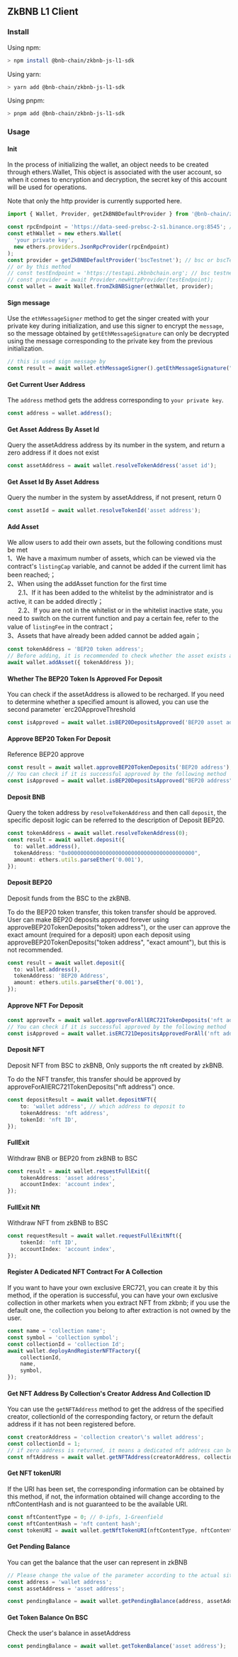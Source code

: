 ## ZkBNB L1 Client

### Install

Using npm:

```bash
> npm install @bnb-chain/zkbnb-js-l1-sdk
```

Using yarn:

```bash
> yarn add @bnb-chain/zkbnb-js-l1-sdk
```

Using pnpm:

```bash
> pnpm add @bnb-chain/zkbnb-js-l1-sdk
```

### Usage

#### Init
In the process of initializing the wallet, an object needs to be created through ethers.Wallet, 
This object is associated with the user account, so when it comes to encryption and decryption, 
the secret key of this account will be used for operations.

Note that only the http provider is currently supported here.

```typescript
import { Wallet, Provider, getZkBNBDefaultProvider } from '@bnb-chain/zkbnb-js-l1-sdk';

const rpcEndpoint = 'https://data-seed-prebsc-2-s1.binance.org:8545'; // bsc testnest rpc
const ethWallet = new ethers.Wallet(
  'your private key',
  new ethers.providers.JsonRpcProvider(rpcEndpoint)
);
const provider = getZkBNBDefaultProvider('bscTestnet'); // bsc or bscTestnet
// or by this method
// const testEndpoint = 'https://testapi.zkbnbchain.org'; // bsc testnest
// const provider = await Provider.newHttpProvider(testEndpoint);
const wallet = await Wallet.fromZkBNBSigner(ethWallet, provider);
```

#### Sign message
Use the `ethMessageSigner` method to get the singer created with your private key 
during initialization, and use this signer to encrypt the `message`, 
so the message obtained by `getEthMessageSignature` can only be decrypted
using the message corresponding to the private key from the previous initialization.

```typescript
// this is used sign message by 
const result = await wallet.ethMessageSigner().getEthMessageSignature("message");
```

#### Get Current User Address
The `address` method gets the address corresponding to `your private key`.
```typescript
const address = wallet.address();
```

#### Get Asset Address By Asset Id
Query the assetAddress address by its number in the system, and return a zero address if it does not exist
```typescript
const assetAddress = await wallet.resolveTokenAddress('asset id');
```

#### Get Asset Id By Asset Address
Query the number in the system by assetAddress, if not present, return 0
```typescript
const assetId = await wallet.resolveTokenId('asset address');
```

#### Add Asset
We allow users to add their own assets, but the following conditions must be met<br>
1、We have a maximum number of assets, which can be viewed via the contract's `listingCap` variable, and cannot be added if the current limit has been reached;；<br>
2、When using the addAsset function for the first time<br>
&nbsp;&nbsp;&nbsp;&nbsp;&nbsp;&nbsp;2.1、If it has been added to the whitelist by the administrator and is active, it can be added directly；<br>
&nbsp;&nbsp;&nbsp;&nbsp;&nbsp;&nbsp;2.2、If you are not in the whitelist or in the whitelist inactive state, you need to switch on the current function and pay a certain fee, refer to the value of `listingFee` in the contract；<br>
3、Assets that have already been added cannot be added again；
```typescript
const tokenAddress = 'BEP20 token address';
// Before adding, it is recommended to check whether the asset exists and whether it can be added.
await wallet.addAsset({ tokenAddress });
```

#### Whether The BEP20 Token Is Approved For Deposit
You can check if the assetAddress is allowed to be recharged.
If you need to determine whether a specified amount is allowed, 
you can use the second parameter `erc20ApproveThreshold

```typescript
const isApproved = await wallet.isBEP20DepositsApproved('BEP20 asset address');
```

#### Approve BEP20 Token For Deposit
Reference BEP20 approve
```typescript
const result = await wallet.approveBEP20TokenDeposits('BEP20 address');
// You can check if it is successful approved by the following method
const isApproved = await wallet.isBEP20DepositsApproved("BEP20 address");
```

#### Deposit BNB
Query the token address by `resolveTokenAddress` and then call `deposit`, 
the specific deposit logic can be referred to the description of Deposit BEP20.

```typescript
const tokenAddress = await wallet.resolveTokenAddress(0);
const result = await wallet.deposit({
  to: wallet.address(),
  tokenAddress: "0x0000000000000000000000000000000000000000",
  amount: ethers.utils.parseEther('0.001'),
});
```

#### Deposit BEP20
Deposit funds from the BSC to the zkBNB.

To do the BEP20 token transfer, this token transfer should be approved. User can make BEP20 deposits approved forever using approveBEP20TokenDeposits("token address"), or the user can approve the exact amount (required for a deposit) upon each deposit using approveBEP20TokenDeposits("token address", "exact amount"), but this is not recommended.
```typescript
const result = await wallet.deposit({
  to: wallet.address(),
  tokenAddress: 'BEP20 Address',
  amount: ethers.utils.parseEther('0.001'),
});
```

#### Approve NFT For Deposit
```typescript
const approveTx = await wallet.approveForAllERC721TokenDeposits('nft address');
// You can check if it is successful approved by the following method
const isApproved = await wallet.isERC721DepositsApprovedForAll('nft address');

```

#### Deposit NFT
Deposit NFT from BSC to zkBNB, Only supports the nft created by zkBNB.

To do the NFT transfer, this transfer should be approved by approveForAllERC721TokenDeposits("nft address") once.

```typescript
const depositResult = await wallet.depositNFT({
    to: 'wallet address', // which address to deposit to
    tokenAddress: 'nft address',
    tokenId: 'nft ID',
});
```

#### FullExit
Withdraw BNB or BEP20 from zkBNB to BSC
```typescript
const result = await wallet.requestFullExit({
    tokenAddress: 'asset address',
    accountIndex: 'account index',
});
```

#### FullExit Nft
Withdraw NFT from zkBNB to BSC
```typescript
const requestResult = await wallet.requestFullExitNft({
    tokenId: 'nft ID',
    accountIndex: 'account index',
});
```

#### Register A Dedicated NFT Contract For A Collection
If you want to have your own exclusive ERC721, you can create it by this method, 
if the operation is successful, you can have your own exclusive collection in
other markets when you extract NFT from zkbnb; if you use the default one, 
the collection you belong to after extraction is not owned by the user.

```typescript
const name = 'collection name';
const symbol = 'collection symbol';
const collectionId = 'collection Id';
await wallet.deployAndRegisterNFTFactory({
    collectionId,
    name,
    symbol,
});
```

#### Get NFT Address By Collection's Creator Address And Collection ID
You can use the `getNFTAddress` method to get the address of the specified creator, 
collectionId of the corresponding factory, or return the default address if it has not been registered before.

```typescript
const creatorAddress = 'collection creator\'s wallet address';
const collectionId = 1;
// if zero address is returned, it means a dedicated nft address can be bound
const nftAddress = await wallet.getNFTAddress(creatorAddress, collectionId);
```

#### Get NFT tokenURI
If the URI has been set, the corresponding information can be obtained by this method, 
if not, the information obtained will change according to the nftContentHash and is not guaranteed to be the available URI.
```typescript
const nftContentType = 0; // 0-ipfs, 1-Greenfield
const nftContentHash = 'nft content hash';
const tokenURI = await wallet.getNftTokenURI(nftContentType, nftContentHash);
```

#### Get Pending Balance
You can get the balance that the user can represent in zkBNB
```typescript
// Please change the value of the parameter according to the actual situation
const address = 'wallet address';
const assetAddress = 'asset address';

const pendingBalance = await wallet.getPendingBalance(address, assetAddress);
```

#### Get Token Balance On BSC
Check the user's balance in assetAddress
```typescript
const pendingBalance = await wallet.getTokenBalance('asset address');
```
